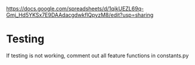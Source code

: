 https://docs.google.com/spreadsheets/d/1qikUEZL69q-Gmj_Hd5YKSx7E9DAAdacgdwkflQpyzM8/edit?usp=sharing


# Testing

If testing is not working, comment out all feature functions in constants.py
